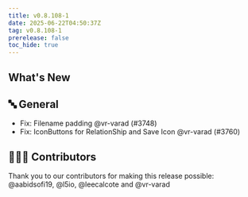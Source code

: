 ```yaml
---
title: v0.8.108-1
date: 2025-06-22T04:50:37Z
tag: v0.8.108-1
prerelease: false
toc_hide: true
---
```


## What's New
## 🔤 General
- Fix: Filename padding @vr-varad (#3748)
- Fix: IconButtons for RelationShip and Save Icon @vr-varad (#3760)

## 👨🏽‍💻 Contributors

Thank you to our contributors for making this release possible:
@aabidsofi19, @l5io, @leecalcote and @vr-varad
